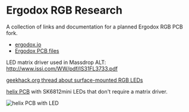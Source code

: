 Ergodox RGB Research
====================

A collection of links and documentation for a planned Ergodox RGB PCB fork.

* [ergodox.io](https://www.ergodox.io/)
* [Ergodox PCB files](https://github.com/Ergodox-io/ErgoDox)

LED matrix driver used in Massdrop ALT: http://www.issi.com/WW/pdf/IS31FL3733.pdf

[geekhack.org thread about surface-mounted RGB LEDs](https://geekhack.org/index.php?topic=96595.msg2637699#msg2637699)

[helix PCB](https://github.com/MakotoKurauchi/helix/blob/master/Doc/buildguide_en.md) with SK6812mini LEDs that don't require a matrix driver.

![helix PCB with LED](https://camo.githubusercontent.com/a498de6efb009c66842fb6176b81c06a9d53eb13/68747470733a2f2f692e696d6775722e636f6d2f6f6d55593061632e6a70673f32)

